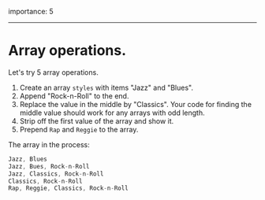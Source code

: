 importance: 5

---

# Array operations.

Let's try 5 array operations.

1. Create an array `styles` with items "Jazz" and "Blues".
2. Append "Rock-n-Roll" to the end.
3. Replace the value in the middle by "Classics". Your code for finding the middle value should work for any arrays with odd length.
4. Strip off the first value of the array and show it.
5. Prepend `Rap` and `Reggie` to the array.

The array in the process:

```js no-beautify
Jazz, Blues
Jazz, Bues, Rock-n-Roll
Jazz, Classics, Rock-n-Roll
Classics, Rock-n-Roll
Rap, Reggie, Classics, Rock-n-Roll
```

